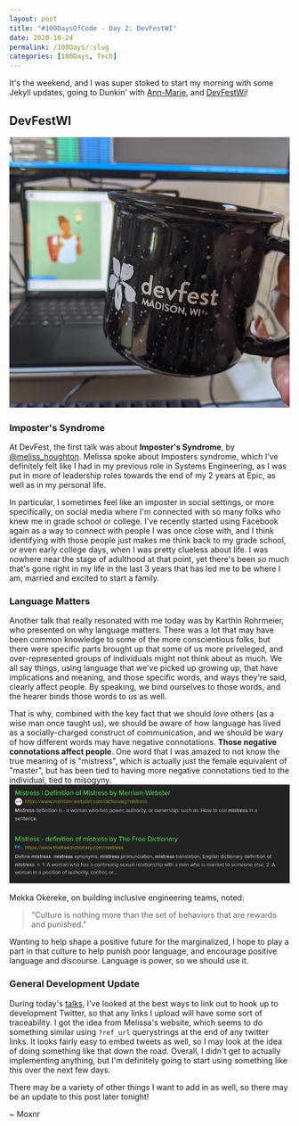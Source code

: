 ```yaml
---
layout: post
title: "#100DaysOfCode - Day 2: DevFestWI"
date: 2020-10-24
permalink: /100Days/:slug
categories: [100Days, Tech]
---
```


It's the weekend, and I was super stoked to start my morning with some Jekyll updates, going to Dunkin' with [Ann-Marie](https://twitter.com/amtisawesome), and [DevFestWi](https://devfestwi.com)!

## DevFestWI

![Sitting in on DevFestWI LiveStream](/assets/img/20201024153605.png)

### Imposter's Syndrome

At DevFest, the first talk was about **Imposter's Syndrome**, by [@meliss_houghton](https://twitter.com/meliss_houghton). Melissa spoke about Imposters syndrome, which I've definitely felt like I had in my previous role in Systems Engineering, as I was put in more of leadership roles towards the end of my 2 years at Epic, as well as in my personal life.

In particular, I sometimes feel like an imposter in social settings, or more specifically, on social media where I'm connected with so many folks who knew me in grade school or college. I've recently started using Facebook again as a way to connect with people I was once close with, and I think identifying with those people just makes me think back to my grade school, or even early college days, when I was pretty clueless about life. I was nowhere near the stage of adulthood at that point, yet there's been *so* much that's gone right in my life in the last 3 years that has led me to be where I am, married and excited to start a family.

### Language Matters

Another talk that really resonated with me today was by Karthin Rohrmeier, who presented on why language matters. There was a lot that may have been common knowledge to some of the more conscientious folks, but there were specific parts brought up that some of us more priveleged, and over-represented groups of individuals might not think about as much. We all say things, using language that we've picked up growing up, that have implications and meaning, and those specific words, and ways they're said, clearly affect people. By speaking, we bind ourselves to those words, and the hearer binds those words to us as well.

That is why, combined with the key fact that we should *love* others (as a wise man once taught us), we should be aware of how language has lived as a socially-charged construct of communication, and we should be wary of how different words may have negative connotations. **Those negative connotations affect people**. One word that I was amazed to not know the true meaning of is "mistress", which is actually just the female equivalent of "master", but has been tied to having more negative connotations tied to the individual, tied to misogyny.
![Example of a search for mistress](/assets/img/20201024192219.png)

Mekka Okereke, on building inclusive engineering teams, noted:
> "Culture is nothing more than the set of behaviors that are rewards and punished."

Wanting to help shape a positive future for the marginalized, I hope to play a part in that culture to help punish poor language, and encourage positive language and discourse. Language is power, so we should use it.

### General Development Update

During today's [talks](https://devfestwi.com/schedule/), I've looked at the best ways to link out to hook up to development Twitter, so that any links I upload will have some sort of traceability. I got the idea from Melissa's website, which seems to do something similar using `?ref_url` querystrings at the end of any twitter links. It looks fairly easy to embed tweets as well, so I may look at the idea of doing something like that down the road. Overall, I didn't get to actually implementing anything, but I'm definitely going to start using something like this over the next few days.

There may be a variety of other things I want to add in as well, so there may be an update to this post later tonight!

~ Moxnr
